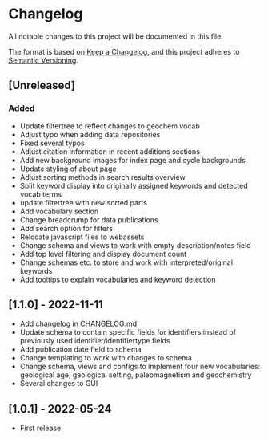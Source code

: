 # Changelog

All notable changes to this project will be documented in this file.

The format is based on [Keep a Changelog](https://keepachangelog.com/en/1.0.0/),
and this project adheres to [Semantic Versioning](https://semver.org/spec/v2.0.0.html).

## [Unreleased]

### Added 
- Update filtertree to reflect changes to geochem vocab
- Adjust typo when adding data repositories
- Fixed several typos
- Adjust citation information in recent additions sections
- Add new background images for index page and cycle backgrounds
- Update styling of about page
- Adjust sorting methods in search results overview
- Split keyword display into originally assigned keywords and detected vocab terms
- update filtertree with new sorted parts
- Add vocabulary section
- Change breadcrump for data publications
- Add search option for filters
- Relocate javascript files to webassets
- Change schema and views to work with empty description/notes field
- Add top level filtering and display document count
- Change schemas etc. to store and work with interpreted/original keywords
- Add tooltips to explain vocabularies and keyword detection

## [1.1.0] - 2022-11-11

- Add changelog in CHANGELOG.md
- Update schema to contain specific fields for identifiers instead of previously used identifier/identifiertype fields
- Add publication date field to schema
- Change templating to work with changes to schema
- Change schema, views and configs to implement four new vocabularies: geological age, geological setting, 
paleomagnetism and geochemistry
- Several changes to GUI

## [1.0.1] - 2022-05-24

- First release